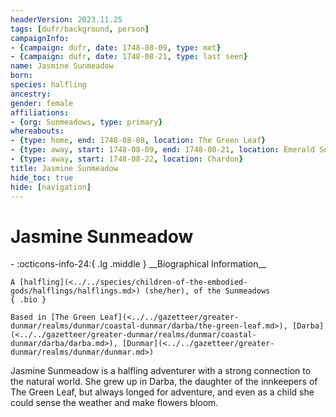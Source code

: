 ```yaml
---
headerVersion: 2023.11.25
tags: [dufr/background, person]
campaignInfo:
- {campaign: dufr, date: 1748-08-09, type: met}
- {campaign: dufr, date: 1748-08-21, type: last seen}
name: Jasmine Sunmeadow
born:
species: halfling
ancestry:
gender: female
affiliations:
- {org: Sunmeadows, type: primary}
whereabouts:
- {type: home, end: 1748-08-08, location: The Green Leaf}
- {type: away, start: 1748-08-09, end: 1748-08-21, location: Emerald Song}
- {type: away, start: 1748-08-22, location: Chardon}
title: Jasmine Sunmeadow
hide_toc: true
hide: [navigation]
---
```

# Jasmine Sunmeadow
<div class="grid cards ext-narrow-margin ext-one-column" markdown>
- :octicons-info-24:{ .lg .middle } __Biographical Information__

    A [halfling](<../../species/children-of-the-embodied-gods/halflings/halflings.md>) (she/her), of the Sunmeadows  
    { .bio }

    Based in [The Green Leaf](<../../gazetteer/greater-dunmar/realms/dunmar/coastal-dunmar/darba/the-green-leaf.md>), [Darba](<../../gazetteer/greater-dunmar/realms/dunmar/coastal-dunmar/darba/darba.md>), [Dunmar](<../../gazetteer/greater-dunmar/realms/dunmar/dunmar.md>)
</div>




Jasmine Sunmeadow is a halfling adventurer with a strong connection to the natural world. She grew up in Darba, the daughter of the innkeepers of The Green Leaf, but always longed for adventure, and even as a child she could sense the weather and make flowers bloom.


